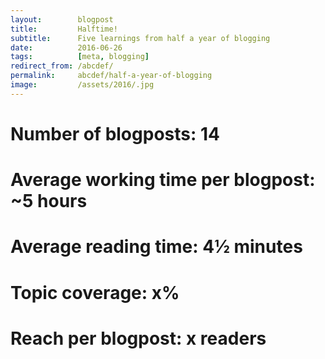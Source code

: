```yaml
---
layout:        blogpost
title:         Halftime!
subtitle:      Five learnings from half a year of blogging
date:          2016-06-26
tags:          [meta, blogging]
redirect_from: /abcdef/
permalink:     abcdef/half-a-year-of-blogging
image:         /assets/2016/.jpg
---
```


# Number of blogposts: 14

# Average working time per blogpost: ~5 hours

# Average reading time: 4½ minutes

# Topic coverage: x%

# Reach per blogpost: x readers
